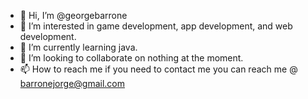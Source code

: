 - 👋 Hi, I’m @georgebarrone
- 👀 I’m interested in game development, app development, and web development.
- 🌱 I’m currently learning java. 
- 💞️ I’m looking to collaborate on nothing at the moment. 
- 📫 How to reach me if you need to contact me you can reach me @ barronejorge@gmail.com

<!---
georgebarrone/georgebarrone is a ✨ special ✨ repository because its `README.md` (this file) appears on your GitHub profile.
You can click the Preview link to take a look at your changes.
--->
